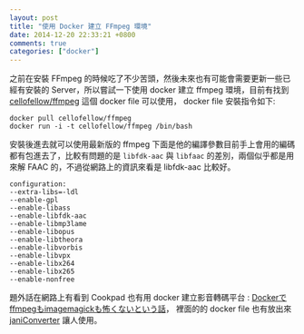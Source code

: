 ```yaml
---
layout: post
title: "使用 Docker 建立 FFmpeg 環境"
date: 2014-12-20 22:33:21 +0800
comments: true
categories: ["docker"]
---
```


<!-- more -->

 之前在安裝 FFmpeg 的時候吃了不少苦頭，然後未來也有可能會需要更新一些已經有安裝的 Server，所以嘗試一下使用 docker 建立
  ffmpeg 環境，目前有找到 [cellofellow/ffmpeg] 這個 docker file 可以使用， docker file 安裝指令如下:

  	docker pull cellofellow/ffmpeg  
  	docker run -i -t cellofellow/ffmpeg /bin/bash

安裝後進去就可以使用最新版的 ffmpeg 下面是他的編譯參數目前手上會用的編碼都有包進去了，比較有問題的是 `libfdk-aac` 與
 `libfaac` 的差別，兩個似乎都是用來解 FAAC 的，不過從網路上的資訊來看是 libfdk-aac 比較好。

	configuration: 
	--extra-libs=-ldl 
	--enable-gpl 
	--enable-libass 
	--enable-libfdk-aac 
	--enable-libmp3lame 
	--enable-libopus 
	--enable-libtheora 
	--enable-libvorbis 
	--enable-libvpx 
	--enable-libx264 
	--enable-libx265 
	--enable-nonfree

題外話在網路上有看到 Cookpad 也有用 docker 建立影音轉碼平台 : [Dockerでffmpegもimagemagickも怖くないという話]，
裡面的的 docker file 也有放出來 [janiConverter] 讓人使用。



[janiConverter]:https://github.com/cookpad/janiConverter
[cellofellow/ffmpeg]:https://registry.hub.docker.com/u/cellofellow/ffmpeg/
[Compile FFmpeg on Ubuntu, Debian, or Mint]:https://trac.ffmpeg.org/wiki/CompilationGuide/Ubuntu
[Dockerでffmpegもimagemagickも怖くないという話]:http://techlife.cookpad.com/entry/ffmpeg_and_imagemagick_setup_with_docker